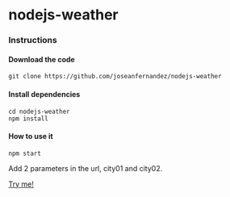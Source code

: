 # nodejs-weather

### Instructions

####  Download the code
```console
git clone https://github.com/joseanfernandez/nodejs-weather
```

####  Install dependencies
```console
cd nodejs-weather
npm install
```

#### How to use it
```console
npm start
```
Add 2 parameters in the url, city01 and city02.

[Try me!](http://localhost:8080?city01=Malaga&city02=London)

